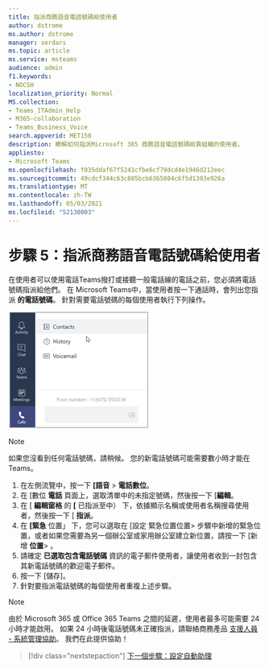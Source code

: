 ```yaml
---
title: 指派商務語音電話號碼給使用者
author: dstrome
ms.author: dstrome
manager: serdars
ms.topic: article
ms.service: msteams
audience: admin
f1.keywords:
- NOCSH
localization_priority: Normal
MS.collection:
- Teams_ITAdmin_Help
- M365-collaboration
- Teams_Business_Voice
search.appverid: MET150
description: 瞭解如何指派Microsoft 365 商務語音電話號碼給貴組織的使用者。
appliesto:
- Microsoft Teams
ms.openlocfilehash: f035ddaf67f5241cfbe6cf79dcd4e1946d212eec
ms.sourcegitcommit: 49cdcf344c63c805bcb6365804c6f5d1393e926a
ms.translationtype: MT
ms.contentlocale: zh-TW
ms.lasthandoff: 05/03/2021
ms.locfileid: "52130003"
---
```

# <a name="step-5-assign-business-voice-phone-numbers-to-your-users"></a>步驟 5：指派商務語音電話號碼給使用者

在使用者可以使用電話Teams撥打或接聽一般電話線的電話之前，您必須將電話號碼指派給他們。 在 Microsoft Teams中，當使用者按一下通話時，會列出您指派 **的電話號碼**。 針對需要電話號碼的每個使用者執行下列操作。

![使用者的電話號碼會顯示在 Teams。](../media/teams-phone-number.png)

> [!NOTE]
> 如果您沒看到任何電話號碼，請稍候。 您的新電話號碼可能需要數小時才能在 Teams。

1. 在左側流覽中，按一下 **[語音**  >  **電話數位**。
2. 在 [數位 **電話** 頁面上，選取清單中的未指定號碼，然後按一下 [**編輯**。  
3. 在 [ **編輯窗格** 的 **[** 已指派至中） 下，依據顯示名稱或使用者名稱搜尋使用者，然後按一下 [ **指派**。
4. 在 **[緊急** 位置」 下，您可以選取在 [設定 [](set-up-emergency-locations.md)緊急位置位置> 步驟中新增的緊急位置，或者如果您需要為另一個辦公室或家用辦公室建立新位置，請按一下 [新增 **位置**> 。
5. 請確定 **已選取包含電話號碼** 資訊的電子郵件使用者，讓使用者收到一封包含其新電話號碼的歡迎電子郵件。
6. 按一下 [儲存]。
7. 針對要指派電話號碼的每個使用者重複上述步驟。

> [!NOTE]
> 由於 Microsoft 365 或 Office 365 Teams 之間的延遲，使用者最多可能需要 24 小時才能啟用。 如果 24 小時後電話號碼未正確指派，請聯絡商務產品 [支援人員 - 系統管理協助](/microsoft-365/admin/contact-support-for-business-products)。 我們在此提供協助！

> [!div class="nextstepaction"]
> [下一個步驟：設定自動助理](set-up-auto-attendant.md?tabs=general-info#steps)
